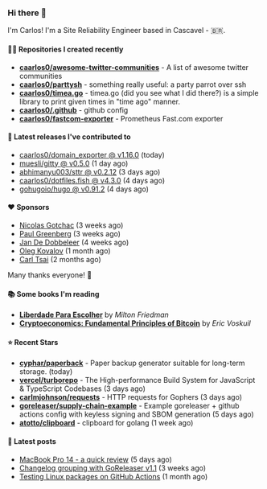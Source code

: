### Hi there 👋

I'm Carlos! I'm a Site Reliability Engineer based in Cascavel - 🇧🇷.

#### 👨‍💻 Repositories I created recently
- **[caarlos0/awesome-twitter-communities](https://github.com/caarlos0/awesome-twitter-communities)** - A list of awesome twitter communities
- **[caarlos0/parttysh](https://github.com/caarlos0/parttysh)** - something really useful: a party parrot over ssh
- **[caarlos0/timea.go](https://github.com/caarlos0/timea.go)** - timea.go (did you see what I did there?) is a simple library to print given times in &#34;time ago&#34; manner.
- **[caarlos0/.github](https://github.com/caarlos0/.github)** - github config
- **[caarlos0/fastcom-exporter](https://github.com/caarlos0/fastcom-exporter)** - Prometheus Fast.com exporter

#### 🚀 Latest releases I've contributed to


- [caarlos0/domain_exporter @ v1.16.0](https://github.com/caarlos0/domain_exporter/releases/tag/v1.16.0) (today)
- [muesli/gitty @ v0.5.0](https://github.com/muesli/gitty/releases/tag/v0.5.0) (1 day ago)
- [abhimanyu003/sttr @ v0.2.12](https://github.com/abhimanyu003/sttr/releases/tag/v0.2.12) (3 days ago)
- [caarlos0/dotfiles.fish @ v4.3.0](https://github.com/caarlos0/dotfiles.fish/releases/tag/v4.3.0) (4 days ago)
- [gohugoio/hugo @ v0.91.2](https://github.com/gohugoio/hugo/releases/tag/v0.91.2) (4 days ago)

#### ❤️ Sponsors
- [Nicolas Gotchac](https://github.com/ngotchac) (3 weeks ago)
- [Paul Greenberg](https://github.com/greenpau) (3 weeks ago)
- [Jan De Dobbeleer](https://github.com/JanDeDobbeleer) (4 weeks ago)
- [Oleg Kovalov](https://github.com/cristaloleg) (1 month ago)
- [Carl Tsai](https://github.com/moonape1226) (2 months ago)

Many thanks everyone! 🙏

#### 📚 Some books I'm reading
- **[Liberdade Para Escolher](https://www.goodreads.com/book/show/17238591-liberdade-para-escolher)** by _Milton Friedman_
- **[Cryptoeconomics: Fundamental Principles of Bitcoin](https://www.goodreads.com/book/show/56919322-cryptoeconomics)** by _Eric Voskuil_

#### ⭐ Recent Stars


- **[cyphar/paperback](https://github.com/cyphar/paperback)** - Paper backup generator suitable for long-term storage. (today)
- **[vercel/turborepo](https://github.com/vercel/turborepo)** - The High-performance Build System for JavaScript &amp; TypeScript Codebases (3 days ago)
- **[carlmjohnson/requests](https://github.com/carlmjohnson/requests)** - HTTP requests for Gophers (3 days ago)
- **[goreleaser/supply-chain-example](https://github.com/goreleaser/supply-chain-example)** - Example goreleaser &#43; github actions config with keyless signing and SBOM generation (5 days ago)
- **[atotto/clipboard](https://github.com/atotto/clipboard)** - clipboard for golang (1 week ago)

#### 📄 Latest posts
- [MacBook Pro 14 - a quick review](https://carlosbecker.com/posts/macbook-pro-14/) (5 days ago)
- [Changelog grouping with GoReleaser v1.1](https://carlosbecker.com/posts/goreleaser-changelog-groups/) (3 weeks ago)
- [Testing Linux packages on GitHub Actions](https://carlosbecker.com/posts/linux-pkgs-github-actions/) (1 month ago)
